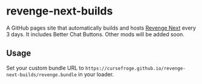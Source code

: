 # revenge-next-builds
A GitHub pages site that automatically builds and hosts [Revenge Next](https://github.com/revenge-mod/revenge-bundle-next) every 3 days.
It includes Better Chat Buttons. Other mods will be added soon.

## Usage
Set your custom bundle URL to `https://cursefroge.github.io/revenge-next-builds/revenge.bundle` in your loader.